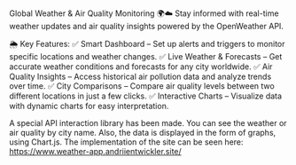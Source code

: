 Global Weather & Air Quality Monitoring 🌍☁️
Stay informed with real-time weather updates and air quality insights powered by the OpenWeather API.

🌦 Key Features:
✅ Smart Dashboard – Set up alerts and triggers to monitor specific locations and weather changes.
✅ Live Weather & Forecasts – Get accurate weather conditions and forecasts for any city worldwide.
✅ Air Quality Insights – Access historical air pollution data and analyze trends over time.
✅ City Comparisons – Compare air quality levels between two different locations in just a few clicks.
✅ Interactive Charts – Visualize data with dynamic charts for easy interpretation.

A special API interaction library has been made.
You can see the weather or air quality by city name. Also, the data is displayed in the form of graphs, using Chart.js.
The implementation of the site can be seen here: https://www.weather-app.andriientwickler.site/
